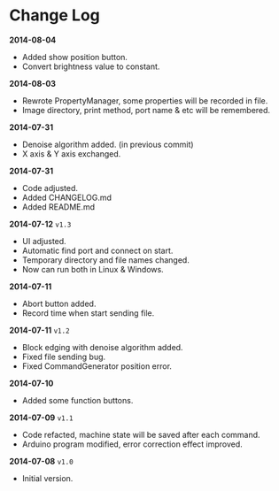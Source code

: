 Change Log
==========

**2014-08-04**
* Added show position button.
* Convert brightness value to constant.

**2014-08-03**
* Rewrote PropertyManager, some properties will be recorded in file.
* Image directory, print method, port name & etc will be remembered.

**2014-07-31**
* Denoise algorithm added. (in previous commit)
* X axis & Y axis exchanged.

**2014-07-31**
* Code adjusted.
* Added CHANGELOG.md
* Added README.md

**2014-07-12** `v1.3`
* UI adjusted.
* Automatic find port and connect on start.
* Temporary directory and file names changed.
* Now can run both in Linux & Windows.

**2014-07-11**
* Abort button added.
* Record time when start sending file.

**2014-07-11** `v1.2`
* Block edging with denoise algorithm added.
* Fixed file sending bug.
* Fixed CommandGenerator position error.

**2014-07-10**
* Added some function buttons.

**2014-07-09** `v1.1`
* Code refacted, machine state will be saved after each command.
* Arduino program modified, error correction effect improved.

**2014-07-08**  `v1.0`
* Initial version.
